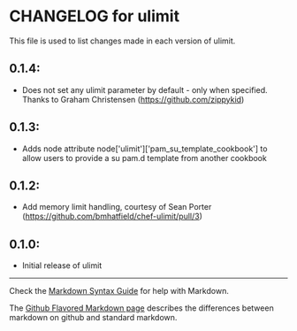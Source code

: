 # CHANGELOG for ulimit

This file is used to list changes made in each version of ulimit.

## 0.1.4:

* Does not set any ulimit parameter by default - only when specified. Thanks to Graham Christensen (https://github.com/zippykid)

## 0.1.3:

* Adds node attribute node['ulimit']['pam_su_template_cookbook'] to allow users to provide a su pam.d template from another cookbook

## 0.1.2:

* Add memory limit handling, courtesy of Sean Porter (https://github.com/bmhatfield/chef-ulimit/pull/3)

## 0.1.0:

* Initial release of ulimit

- - - 
Check the [Markdown Syntax Guide](http://daringfireball.net/projects/markdown/syntax) for help with Markdown.

The [Github Flavored Markdown page](http://github.github.com/github-flavored-markdown/) describes the differences between markdown on github and standard markdown.
